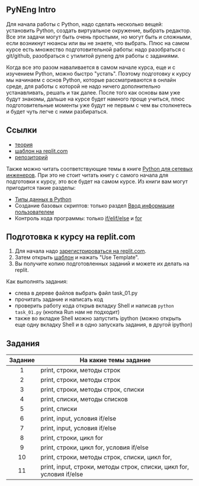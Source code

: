 ## PyNEng Intro

Для начала работы с Python, надо сделать несколько вещей: установить Python,
создать виртуальное окружение, выбрать редактор.  Все эти задачи могут быть
очень простыми, но могут быть и сложными, если возникнут нюансы или вы не
знаете, что выбрать.  Плюс на самом курсе есть множество подготовительной
работы: надо разобраться с git/github, разобраться с утилитой pyneng для работы
с заданиями.

Когда все это разом наваливается в самом начале курса, еще и с изучением
Python, можно быстро "устать". Поэтому подготовку к курсу мы начинаем с основ
Python, которые рассматриваются в онлайн среде, для работы с которой не надо
ничего дополнительно устанавливать, решать и так далее.  После того как основы
вам уже будут знакомы, дальше на курсе будет намного проще учиться, плюс
подготовительные моменты уже будут не первым с чем вы столкнетесь и будет чуть
легче с ними разбираться.

## Ссылки

* [теория](https://youtube.com/playlist?list=PLah0HUih_ZRn7xwTQ2K5QT1_C9S_i-T9B)
* [шаблон на replit.com](https://replit.com/@pyneng/pyneng-intro?v=1#README.md)
* [репозиторий](https://github.com/pyneng/pyneng-intro)

Также можно читать соответствующие темы в книге [Python для сетевых инженеров](https://pyneng.readthedocs.io/ru/latest/book/Part_I.html).
При это не стоит читать книгу с самого начала для подготовки к курсу, это все будет на самом курсе.
Из книги вам могут пригодится такие разделы:

* [Типы данных в Python](https://pyneng.readthedocs.io/ru/latest/book/04_data_structures/index.html)
* Создание базовых скриптов: только раздел [Ввод информации пользователем](https://pyneng.readthedocs.io/ru/latest/book/05_basic_scripts/user_input.html)
* Контроль хода программы: только [if/elif/else](https://pyneng.readthedocs.io/ru/latest/book/06_control_structures/if_else.html) и [for](https://pyneng.readthedocs.io/ru/latest/book/06_control_structures/for.html)

## Подготовка к курсу на replit.com

1. Для начала надо [зарегистрироваться на replit.com](https://replit.com/signup).
2. Затем открыть [шаблон](https://replit.com/@pyneng/pyneng-intro?v=1#README.md) и нажать "Use Template".
3. Вы получите копию подготовленных заданий и можете их делать на replit.

Как выполнять задания:

* слева в дереве файлов выбрать файл task_01.py
* прочитать задание и написать код
* проверить работу кода открыв вкладку Shell и написав ``python task_01.py`` (кнопка Run нам не подходит)
* также во вкладке Shell можно запустить ipython (можно открыть еще одну вкладку Shell и в одно запускать задания, в другой ipython)

## Задания

| Задание |      На какие темы задание     |
|:-------:|------------------------------- |
|    1    | print, строки, методы строк |
|    2    | print, строки, методы строк |
|    3    | print, строки, методы строк, списки |
|    4    | print, списки, методы списков |
|    5    | print, списки |
|    6    | print, input, условия if/else |
|    7    | print, input, условия if/else |
|    8    | print, строки, цикл for |
|    9    | print, строки, цикл for, условия if/else |
|   10    | print, строки, методы строк, списки, цикл for, |
|   11    | print, input, строки, методы строк, списки, цикл for, условия if/else |

